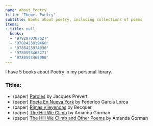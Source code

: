 ```yaml
---
name: about Poetry
title: 'Theme: Poetry'
subtitle: Books about poetry, including collections of poems
items:
- title: null
  books:
  - '9782070367627'
  - '9788423919468'
  - '9788423974030'
  - '9780593465271'
  - '9780593465066'
---
```

I have 5 books about Poetry in my personal library.

### Titles:
- (paper) [Paroles](/books/info/9782070367627) by Jacques Prevert
- (paper) [Poeta En Nueva York](/books/info/9788423919468) by Federico García Lorca
- (paper) [Rimas y leyendas](/books/info/9788423974030) by Becquer
- (paper) [The Hill We Climb](/books/info/9780593465271) by Amanda Gorman
- (paper) [The Hill We Climb and Other Poems](/books/info/9780593465066) by Amanda Gorman

